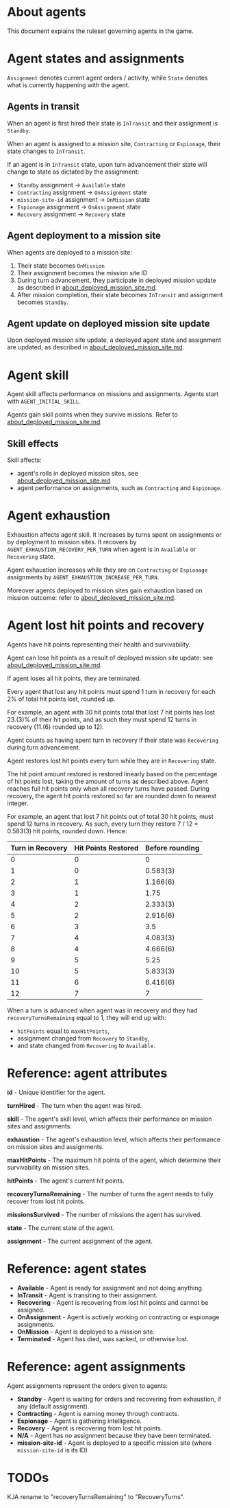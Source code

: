 # About agents

This document explains the ruleset governing agents in the game.

# Agent states and assignments

`Assignment` denotes current agent orders / activity, while `State` denotes what is currently happening with the agent.

## Agents in transit

When an agent is first hired their state is `InTransit` and their assignment is `Standby`.

When an agent is assigned to a mission site, `Contracting` or `Espionage`, their state changes
to `InTransit`.

If an agent is in `InTransit` state, upon turn advancement their state will change to state
as dictated by the assignment:

- `Standby` assignment → `Available` state
- `Contracting` assignment → `OnAssignment` state
- `mission-site-id` assignment → `OnMission` state
- `Espionage` assignment → `OnAssignment` state
- `Recovery` assignment → `Recovery` state

## Agent deployment to a mission site

When agents are deployed to a mission site:

1. Their state becomes `OnMission`
2. Their assignment becomes the mission site ID
3. During turn advancement, they participate in deployed mission update as described in [about_deployed_mission_site.md](about_deployed_mission_site.md).
4. After mission completion, their state becomes `InTransit` and assignment becomes `Standby`.

## Agent update on deployed mission site update

Upon deployed mission site update, a deployed agent state and assignment are updated, as described in
[about_deployed_mission_site.md](about_deployed_mission_site.md).

# Agent skill

Agent skill affects performance on missions and assignments. Agents start with `AGENT_INITIAL_SKILL`.

Agents gain skill points when they survive missions.
Refer to [about_deployed_mission_site.md](about_deployed_mission_site.md).

## Skill effects

Skill affects:

- agent's rolls in deployed mission sites, see [about_deployed_mission_site.md](about_deployed_mission_site.md)
- agent performance on assignments, such as `Contracting` and `Espionage`.

# Agent exhaustion

Exhaustion affects agent skill. It increases by turns spent on assignments or by deployment to mission sites.
It recovers by `AGENT_EXHAUSTION_RECOVERY_PER_TURN` when agent is in `Available` or `Recovering` state.

Agent exhaustion increases while they are on `Contracting` or `Espionage` assignments by `AGENT_EXHAUSTION_INCREASE_PER_TURN`.

Moreover agents deployed to mission sites gain exhaustion based on mission outcome: refer to [about_deployed_mission_site.md](about_deployed_mission_site.md).

# Agent lost hit points and recovery

Agents have hit points representing their health and survivability.

Agent can lose hit points as a result of deployed mission site update: see [about_deployed_mission_site.md](about_deployed_mission_site.md).

If agent loses all hit points, they are terminated.

Every agent that lost any hit points must spend 1 turn in recovery for each 2% of total hit points lost, rounded up.

For example, an agent with 30 hit points total that lost 7 hit points has lost 23.(3)% of their hit points, and as such
they must spend 12 turns in recovery (11.(6) rounded up to 12).

Agent counts as having spent turn in recovery if their state was `Recovering` during turn advancement.

Agent restores lost hit points every turn while they are in `Recovering` state.

The hit point amount restored is restored linearly based on the percentage of hit points lost,
taking the amount of turns as described above. Agent reaches full hit points only when all recovery turns have passed.
During recovery, the agent hit points restored so far are rounded down to nearest integer.

For example, an agent that lost 7 hit points out of total 30 hit points, must spend 12 turns in recovery.
As such, every turn they restore 7 / 12 = 0.583(3) hit points, rounded down. Hence:

| Turn in Recovery | Hit Points Restored | Before rounding |
|------------------|--------------------|------------------|
| 0                | 0                  | 0                |
| 1                | 0                  | 0.583(3)         |
| 2                | 1                  | 1.166(6)         |
| 3                | 1                  | 1.75             |
| 4                | 2                  | 2.333(3)         |
| 5                | 2                  | 2.916(6)         |
| 6                | 3                  | 3.5              |
| 7                | 4                  | 4.083(3)         |
| 8                | 4                  | 4.666(6)         |
| 9                | 5                  | 5.25             |
| 10               | 5                  | 5.833(3)         |
| 11               | 6                  | 6.416(6)         |
| 12               | 7                  | 7                |

When a turn is advanced when agent was in recovery and they had `recoveryTurnsRemaining` equal to 1, they will
end up with:

- `hitPoints` equal to `maxHitPoints`,
- assignment changed from `Recovery` to `Standby`,
- and state changed from `Recovering` to `Available`.

# Reference: agent attributes

**id** - Unique identifier for the agent.

**turnHired** - The turn when the agent was hired.

**skill** - The agent's skill level, which affects their performance on mission sites and assignments.

**exhaustion** - The agent's exhaustion level, which affects their performance on mission sites and assignments.

**maxHitPoints** - The maximum hit points of the agent, which determine their survivability on mission sites.

**hitPoints** - The agent's current hit points.

**recoveryTurnsRemaining** - The number of turns the agent needs to fully recover from lost hit points.

**missionsSurvived** - The number of missions the agent has survived.

**state** - The current state of the agent.

**assignment** - The current assignment of the agent.

# Reference: agent states

- **Available** - Agent is ready for assignment and not doing anything.
- **InTransit** - Agent is transiting to their assignment.
- **Recovering** - Agent is recovering from lost hit points and cannot be assigned.
- **OnAssignment** - Agent is actively working on contracting or espionage assignments.
- **OnMission** - Agent is deployed to a mission site.
- **Terminated** - Agent has died, was sacked, or otherwise lost.

# Reference: agent assignments

Agent assignments represent the orders given to agents:

- **Standby** - Agent is waiting for orders and recovering from exhaustion, if any (default assignment).
- **Contracting** - Agent is earning money through contracts.
- **Espionage** - Agent is gathering intelligence.
- **Recovery** - Agent is recovering from lost hit points.
- **N/A** - Agent has no assignment because they have been terminated.
- **mission-site-id** - Agent is deployed to a specific mission site (where `mission-site-id` is its ID)

# TODOs

KJA rename to "recoveryTurnsRemaining" to "RecoveryTurns".
